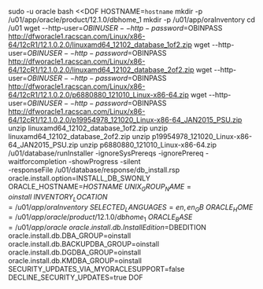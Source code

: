 sudo -u oracle bash <<DOF
HOSTNAME=`hostname`
mkdir -p /u01/app/oracle/product/12.1.0/dbhome_1
mkdir -p /u01/app/oraInventory
cd /u01
wget --http-user=$OBINUSER --http-password=$OBINPASS http://dfworacle1.racscan.com/Linux/x86-64/12cR1/12.1.0.2.0/linuxamd64_12102_database_1of2.zip
wget --http-user=$OBINUSER --http-password=$OBINPASS http://dfworacle1.racscan.com/Linux/x86-64/12cR1/12.1.0.2.0/linuxamd64_12102_database_2of2.zip
wget --http-user=$OBINUSER --http-password=$OBINPASS http://dfworacle1.racscan.com/Linux/x86-64/12cR1/12.1.0.2.0/p6880880_121010_Linux-x86-64.zip
wget --http-user=$OBINUSER --http-password=$OBINPASS http://dfworacle1.racscan.com/Linux/x86-64/12cR1/12.1.0.2.0/p19954978_121020_Linux-x86-64_JAN2015_PSU.zip
unzip linuxamd64_12102_database_1of2.zip
unzip linuxamd64_12102_database_2of2.zip
unzip p19954978_121020_Linux-x86-64_JAN2015_PSU.zip
unzip p6880880_121010_Linux-x86-64.zip
/u01/database/runInstaller -ignoreSysPrereqs -ignorePrereq -waitforcompletion -showProgress -silent \
    -responseFile /u01/database/response/db_install.rsp \
    oracle.install.option=INSTALL_DB_SWONLY \
    ORACLE_HOSTNAME=$HOSTNAME \
    UNIX_GROUP_NAME=oinstall \
    INVENTORY_LOCATION=/u01/app/oraInventory \
    SELECTED_LANGUAGES=en,en_GB \
    ORACLE_HOME=/u01/app/oracle/product/12.1.0/dbhome_1 \
    ORACLE_BASE=/u01/app/oracle \
    oracle.install.db.InstallEdition=$DBEDITION \
    oracle.install.db.DBA_GROUP=oinstall \
    oracle.install.db.BACKUPDBA_GROUP=oinstall \
    oracle.install.db.DGDBA_GROUP=oinstall \
    oracle.install.db.KMDBA_GROUP=oinstall \
    SECURITY_UPDATES_VIA_MYORACLESUPPORT=false \
    DECLINE_SECURITY_UPDATES=true
DOF
